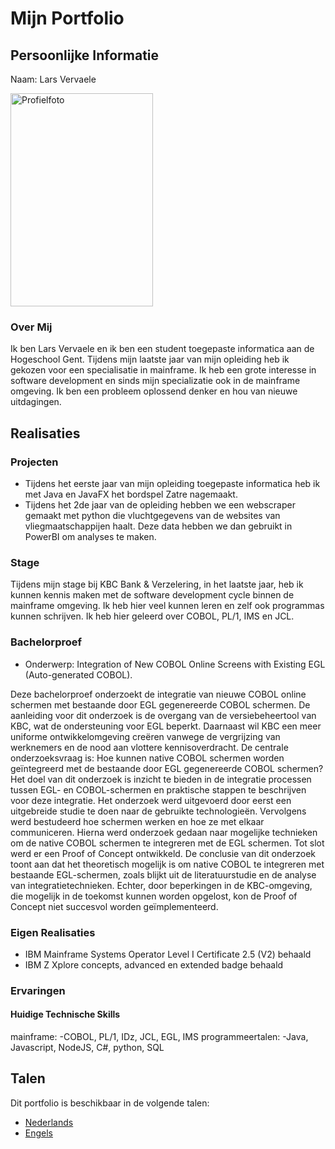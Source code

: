 # Mijn Portfolio

## Persoonlijke Informatie

Naam: Lars Vervaele

<img src="bijlage/foto.png" alt="Profielfoto" width="228" height="341">

### Over Mij
Ik ben Lars Vervaele en ik ben een student toegepaste informatica aan de Hogeschool Gent. 
Tijdens mijn laatste jaar van mijn opleiding heb ik gekozen voor een specialisatie in mainframe.
Ik heb een grote interesse in software development en sinds mijn specializatie ook in de mainframe omgeving.
Ik ben een probleem oplossend denker en hou van nieuwe uitdagingen.

## Realisaties

### Projecten

- Tijdens het eerste jaar van mijn opleiding toegepaste informatica heb ik met Java en JavaFX het bordspel Zatre nagemaakt.
- Tijdens het 2de jaar van de opleiding hebben we een webscraper gemaakt met python die vluchtgegevens van de websites van vliegmaatschappijen haalt. Deze data hebben we dan gebruikt in PowerBI om analyses te maken.

### Stage

Tijdens mijn stage bij KBC Bank & Verzelering, in het laatste jaar, heb ik kunnen kennis maken met de software development cycle binnen de mainframe omgeving.
Ik heb hier veel kunnen leren en zelf ook programmas kunnen schrijven. Ik heb hier geleerd over COBOL, PL/1, IMS en JCL.

### Bachelorproef

- Onderwerp: Integration of New COBOL Online
Screens with Existing EGL (Auto-generated COBOL).

Deze bachelorproef onderzoekt de integratie van nieuwe COBOL online schermen
met bestaande door EGL gegenereerde COBOL schermen. De aanleiding voor dit
onderzoek is de overgang van de versiebeheertool van KBC, wat de ondersteuning
voor EGL beperkt. Daarnaast wil KBC een meer uniforme ontwikkelomgeving creëren
vanwege de vergrijzing van werknemers en de nood aan vlottere kennisoverdracht.
De centrale onderzoeksvraag is: Hoe kunnen native COBOL schermen worden geïntegreerd
met de bestaande door EGL gegenereerde COBOL schermen? Het doel
van dit onderzoek is inzicht te bieden in de integratie processen tussen EGL- en
COBOL-schermen en praktische stappen te beschrijven voor deze integratie.
Het onderzoek werd uitgevoerd door eerst een uitgebreide studie te doen naar de
gebruikte technologieën. Vervolgens werd bestudeerd hoe schermen werken en
hoe ze met elkaar communiceren. Hierna werd onderzoek gedaan naar mogelijke
technieken om de native COBOL schermen te integreren met de EGL schermen.
Tot slot werd er een Proof of Concept ontwikkeld.
De conclusie van dit onderzoek toont aan dat het theoretisch mogelijk is om native
COBOL te integreren met bestaande EGL-schermen, zoals blijkt uit de literatuurstudie
en de analyse van integratietechnieken. Echter, door beperkingen in
de KBC-omgeving, die mogelijk in de toekomst kunnen worden opgelost, kon de
Proof of Concept niet succesvol worden geïmplementeerd.

### Eigen Realisaties

- IBM Mainframe Systems Operator Level I Certificate 2.5 (V2) behaald
- IBM Z Xplore concepts, advanced en extended badge behaald

### Ervaringen

#### Huidige Technische Skills

mainframe:
-COBOL, PL/1, IDz, JCL, EGL, IMS
programmeertalen:
-Java, Javascript, NodeJS, C#, python, SQL


## Talen

Dit portfolio is beschikbaar in de volgende talen:

- [Nederlands](Portfolio.md)
- [Engels](Portfolio_eng.md)
